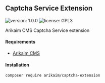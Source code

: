 ## Captcha Service Extension
![version: 1.0.0](https://img.shields.io/github/release/arikaim/captcha-extension.svg)
![license: GPL3](https://img.shields.io/badge/License-GPLv3-blue.svg)


Arikaim CMS Captcha Service extension


#### Requirements 
  * [Arikaim CMS](https://github.com/arikaim/arikaim)
  

#### Installation

```sh
composer require arikaim/captcha-extension
```